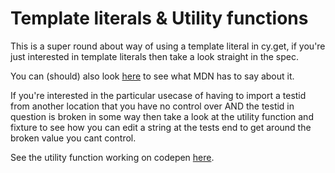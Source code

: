 # Template literals & Utility functions

This is a super round about way of using a template literal in cy.get, if you're just interested in template literals then take a look straight in the spec.

You can (should) also look [here](https://developer.mozilla.org/en-US/docs/Web/JavaScript/Reference/Template_literals) to see what MDN has to say about it.

If you're interested in the particular usecase of having to import a testid from another location that you have no control over AND the testid in question is broken in some way then take a look at the utility function and fixture to see how you can edit a string at the tests end to get around the broken value you cant control.

See the utility function working on codepen [here](https://codepen.io/steveycee/pen/NWaqrKX).
